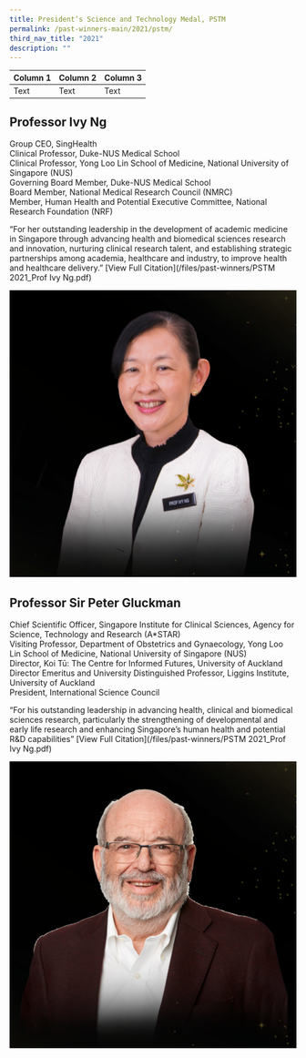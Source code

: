```yaml
---
title: President’s Science and Technology Medal, PSTM
permalink: /past-winners-main/2021/pstm/
third_nav_title: "2021"
description: ""
---
```



| Column 1 | Column 2 | Column 3 |
| -------- | -------- | -------- |
| Text     | Text     | Text     |


## Professor Ivy Ng
Group CEO, SingHealth  
Clinical Professor, Duke-NUS Medical School  
Clinical Professor, Yong Loo Lin School of Medicine, National University of Singapore (NUS)  
Governing Board Member, Duke-NUS Medical School  
Board Member, National Medical Research Council (NMRC)  
Member, Human Health and Potential Executive Committee, National Research Foundation (NRF)  
  

  

“For her outstanding leadership in the development of academic medicine in Singapore through advancing health and biomedical sciences research and innovation, nurturing clinical research talent, and establishing strategic partnerships among academia, healthcare and industry, to improve health and healthcare delivery.”
[View Full Citation](/files/past-winners/PSTM 2021_Prof Ivy Ng.pdf)

![Professor Ivy Ng](/images/Past%20Winners/2021/Ivy%20Ng.png)
## Professor Sir Peter Gluckman
Chief Scientific Officer, Singapore Institute for Clinical Sciences, Agency for Science, Technology and Research (A\*STAR)  
Visiting Professor, Department of Obstetrics and Gynaecology, Yong Loo Lin School of Medicine, National University of Singapore (NUS)  
Director, Koi Tū: The Centre for Informed Futures, University of Auckland  
Director Emeritus and University Distinguished Professor, Liggins Institute, University of Auckland  
President, International Science Council  
  

  

“For his outstanding leadership in advancing health, clinical and biomedical sciences research, particularly the strengthening of developmental and early life research and enhancing Singapore’s human health and potential R&D capabilities”
[View Full Citation](/files/past-winners/PSTM 2021_Prof Ivy Ng.pdf)

![Professor Sir Peter Gluckman](/images/Past%20Winners/2021/Peter%20Gluckman.png)